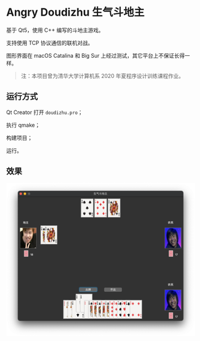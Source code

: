 # Angry Doudizhu 生气斗地主

基于 Qt5，使用 C++ 编写的斗地主游戏。

支持使用 TCP 协议通信的联机对战。

图形界面在 macOS Catalina 和 Big Sur 上经过测试，其它平台上不保证长得一样。

> 注：本项目曾为清华大学计算机系 2020 年夏程序设计训练课程作业。

## 运行方式

Qt Creator 打开 `doudizhu.pro`；

执行 qmake；

构建项目；

运行。

## 效果

![image-20211213230318653](readme.assets/image-20211213230318653.png)
